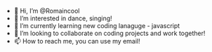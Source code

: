 - 👋 Hi, I’m @Romaincool
- 👀 I’m interested in dance, singing!
- 🌱 I’m currently learning new coding lanaguge - javascript
- 💞️ I’m looking to collaborate on coding projects and work together!
- 📫 How to reach me, you can use my email! 

<!---
Romaincool/Romaincool is a ✨ special ✨ repository because its `README.md` (this file) appears on your GitHub profile.
You can click the Preview link to take a look at your changes.
--->
